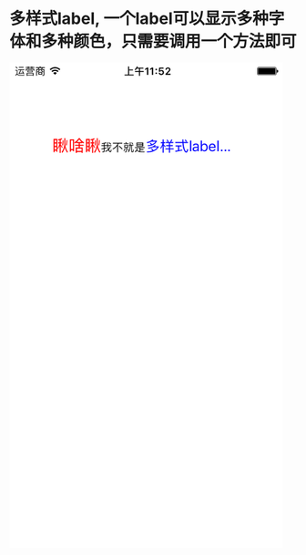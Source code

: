 # 多样式label, 一个label可以显示多种字体和多种颜色，只需要调用一个方法即可

![多样式UILabel](https://github.com/Ashen-Zhao/multiLabel/blob/master/ASMulti_UILable/screenshoot.png)
